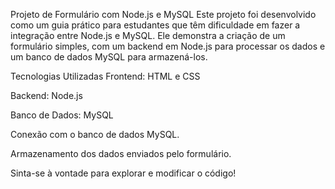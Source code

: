 Projeto de Formulário com Node.js e MySQL
Este projeto foi desenvolvido como um guia prático para estudantes que têm dificuldade em fazer a integração entre Node.js e MySQL. Ele demonstra a criação de um formulário simples, com um backend em Node.js para processar os dados e um banco de dados MySQL para armazená-los.

Tecnologias Utilizadas
Frontend: HTML e CSS

Backend: Node.js

Banco de Dados: MySQL

Conexão com o banco de dados MySQL.

Armazenamento dos dados enviados pelo formulário.

Sinta-se à vontade para explorar e modificar o código!


